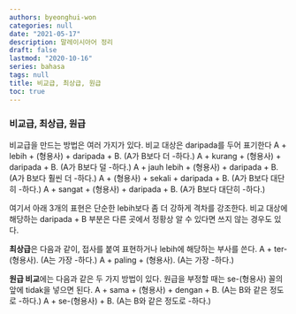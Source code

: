 ```yaml
---
authors: byeonghui-won
categories: null
date: "2021-05-17"
description: 말레이시아어 정리
draft: false
lastmod: "2020-10-16"
series: bahasa
tags: null
title: 비교급, 최상급, 원급
toc: true
---
```


### 비교급, 최상급, 원급

비교급을 만드는 방법은 여러 가지가 있다. 비교 대상은 daripada를 두어 표기한다
A + lebih + (형용사) + daripada + B. (A가 B보다 더 -하다.)
A + kurang + (형용사) + daripada + B. (A가 B보다 덜 -하다.)
A + jauh lebih + (형용사) + daripada + B. (A가 B보다 훨씬 더 -하다.)
A + (형용사) + sekali + daripada + B. (A가 B보다 대단히 -하다.)
A + sangat + (형용사) + daripada + B. (A가 B보다 대단히 -하다.)

여기서 아래 3개의 표현은 단순한 lebih보다 좀 더 강하게 격차를 강조한다. 비교 대상에 해당하는 daripada + B 부분은 다른 곳에서 정황상 알 수 있다면 쓰지 않는 경우도 있다.

**최상급**은 다음과 같이, 접사를 붙여 표현하거나 lebih에 해당하는 부사를 쓴다.
A + ter-(형용사). (A는 가장 -하다.)
A + paling + (형용사). (A는 가장 -하다.)

**원급 비교**에는 다음과 같은 두 가지 방법이 있다. 원급을 부정할 때는 se-(형용사) 꼴의 앞에 tidak을 넣으면 된다.
A + sama + (형용사) + dengan + B. (A는 B와 같은 정도로 -하다.)
A + se-(형용사) + B. (A는 B와 같은 정도로 -하다.)

